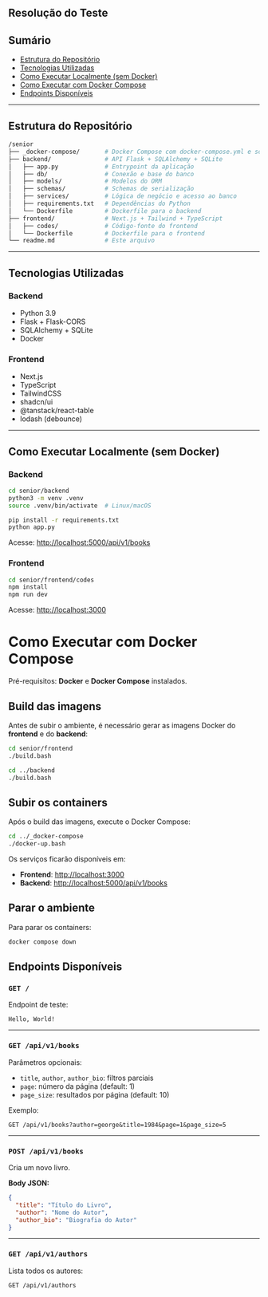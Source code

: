 ## Resolução do Teste

## Sumário

* [Estrutura do Repositório](#-estrutura-do-repositório)
* [Tecnologias Utilizadas](#️-tecnologias-utilizadas)
* [Como Executar Localmente (sem Docker)](#-como-executar-localmente-sem-docker)
* [Como Executar com Docker Compose](#-como-executar-com-docker-compose)
* [Endpoints Disponíveis](#-endpoints-disponíveis)

---

## Estrutura do Repositório

```bash
/senior
├── _docker-compose/       # Docker Compose com docker-compose.yml e scripts auxiliares
├── backend/               # API Flask + SQLAlchemy + SQLite
│   ├── app.py             # Entrypoint da aplicação
│   ├── db/                # Conexão e base do banco
│   ├── models/            # Modelos do ORM
│   ├── schemas/           # Schemas de serialização
│   ├── services/          # Lógica de negócio e acesso ao banco
│   ├── requirements.txt   # Dependências do Python
│   └── Dockerfile         # Dockerfile para o backend
├── frontend/              # Next.js + Tailwind + TypeScript
│   ├── codes/             # Código-fonte do frontend
│   └── Dockerfile         # Dockerfile para o frontend
└── readme.md              # Este arquivo
```

---

## Tecnologias Utilizadas

### Backend

* Python 3.9
* Flask + Flask-CORS
* SQLAlchemy + SQLite
* Docker

### Frontend

* Next.js
* TypeScript
* TailwindCSS
* shadcn/ui
* @tanstack/react-table
* lodash (debounce)

---

## Como Executar Localmente (sem Docker)

### Backend

```bash
cd senior/backend
python3 -m venv .venv
source .venv/bin/activate  # Linux/macOS

pip install -r requirements.txt
python app.py
```

Acesse: [http://localhost:5000/api/v1/books](http://localhost:5000/api/v1/books)

### Frontend

```bash
cd senior/frontend/codes
npm install
npm run dev
```

Acesse: [http://localhost:3000](http://localhost:3000)


# Como Executar com Docker Compose

Pré-requisitos: **Docker** e **Docker Compose** instalados.

## Build das imagens

Antes de subir o ambiente, é necessário gerar as imagens Docker do **frontend** e do **backend**:

```bash
cd senior/frontend
./build.bash

cd ../backend
./build.bash
```

## Subir os containers

Após o build das imagens, execute o Docker Compose:

```bash
cd ../_docker-compose
./docker-up.bash
```

Os serviços ficarão disponíveis em:

* **Frontend**: [http://localhost:3000](http://localhost:3000)
* **Backend**: [http://localhost:5000/api/v1/books](http://localhost:5000)

## Parar o ambiente

Para parar os containers:

```bash
docker compose down
```

## Endpoints Disponíveis

### `GET /`

Endpoint de teste:

```
Hello, World!
```

---

### `GET /api/v1/books`

Parâmetros opcionais:

* `title`, `author`, `author_bio`: filtros parciais
* `page`: número da página (default: 1)
* `page_size`: resultados por página (default: 10)

Exemplo:

```
GET /api/v1/books?author=george&title=1984&page=1&page_size=5
```

---

### `POST /api/v1/books`

Cria um novo livro.

**Body JSON:**

```json
{
  "title": "Título do Livro",
  "author": "Nome do Autor",
  "author_bio": "Biografia do Autor"
}
```

---

### `GET /api/v1/authors`

Lista todos os autores:

```
GET /api/v1/authors
```

